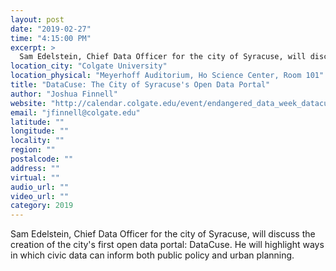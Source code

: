 ```yaml
---
layout: post
date: "2019-02-27"
time: "4:15:00 PM"
excerpt: >
  Sam Edelstein, Chief Data Officer for the city of Syracuse, will discuss the creation of the city's first open data portal: DataCuse. He ...
location_city: "Colgate University"
location_physical: "Meyerhoff Auditorium, Ho Science Center, Room 101"
title: "DataCuse: The City of Syracuse's Open Data Portal"
author: "Joshua Finnell"
website: "http://calendar.colgate.edu/event/endangered_data_week_datacuse_the_city_of_syracuses_open_data_portal#.XFhTNBlKhTY"
email: "jfinnell@colgate.edu"
latitude: ""
longitude: ""
locality: ""
region: ""
postalcode: ""
address: ""
virtual: ""
audio_url: ""
video_url: ""
category: 2019
---
```


Sam Edelstein, Chief Data Officer for the city of Syracuse, will discuss the creation of the city's first open data portal: DataCuse. He will highlight ways in which civic data can inform both public policy and urban planning. 
